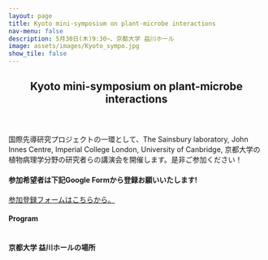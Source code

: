 ```yaml
---
layout: page
title: Kyoto mini-symposium on plant-microbe interactions
nav-menu: false
description: 5月30日(木)9:30~、京都大学 益川ホール
image: assets/images/Kyoto_sympo.jpg
show_tile: false
---
```


<!-- Main -->
<div id="main">

<!-- One -->
<section id="one">
	<div class="inner">
        <header class="major">
			<h2>Kyoto mini-symposium on plant-microbe interactions</h2>
		</header>
        <p>国際先導研究プロジェクトの一環として、The Sainsbury laboratory, John Innes Centre, Imperial College London, University of Canbridge, 京都大学の植物病理学分野の研究者らの講演会を開催します。是非ご参加ください！</p>
        <h4>参加希望者は下記Google Formから登録お願いいたします!</h4>
		<a href="https://forms.gle/sA7mkHq1QgH9Xibb9">参加登録フォームはこちらから。</a>
    </div>
</section>

<section id="two">
    <div class="inner">
        <h4>Program</h4>
        <span class="image fit"><img src="{% link assets/images/Kyoto_sympo_poster.jpg %}" alt="" /></span>
	</div>
</section>

<section id="three">
    <div class="inner">
        <h4>京都大学 益川ホールの場所</h4>
        <span class="image fit"><img src="{% link assets/images/masukawa_access.jpg %}" alt="" /></span>
	</div>
</section>

